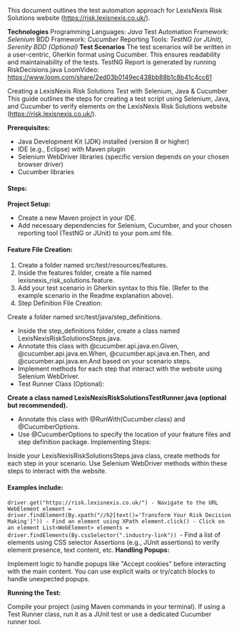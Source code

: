This document outlines the test automation approach for LexisNexis Risk Solutions website (https://risk.lexisnexis.co.uk/).

**Technologies**
Programming Languages: _Java_
Test Automation Framework: _Selenium_
BDD Framework: _Cucumber_
Reporting Tools: _TestNG (or JUnit), Serenity BDD (Optional)_
**Test Scenarios**
The test scenarios will be written in a user-centric, Gherkin format using Cucumber. This ensures readability and maintainability of the tests.
TestNG Report is generated by running RiskDecisions.java
LoomVideo: https://www.loom.com/share/2ed03b0149ec438bb88b1c8b41c4cc61

Creating a LexisNexis Risk Solutions Test with Selenium, Java & Cucumber
This guide outlines the steps for creating a test script using Selenium, Java, and Cucumber to verify elements on the LexisNexis Risk Solutions website (https://risk.lexisnexis.co.uk/).

**Prerequisites:**

* Java Development Kit (JDK) installed (version 8 or higher)
* IDE (e.g., Eclipse) with Maven plugin
* Selenium WebDriver libraries (specific version depends on your chosen browser driver)
* Cucumber libraries

#### **Steps:**

**Project Setup:**

* Create a new Maven project in your IDE.
* Add necessary dependencies for Selenium, Cucumber, and your chosen reporting tool (TestNG or JUnit) to your pom.xml file.

#### **Feature File Creation:**

1. Create a folder named src/test/resources/features.
2. Inside the features folder, create a file named lexisnexis_risk_solutions.feature.
3. Add your test scenario in Gherkin syntax to this file. (Refer to the example scenario in the Readme explanation above).
4. Step Definition File Creation:

Create a folder named src/test/java/step_definitions.
* Inside the step_definitions folder, create a class named LexisNexisRiskSolutionsSteps.java.
* Annotate this class with @cucumber.api.java.en.Given, @cucumber.api.java.en.When, @cucumber.api.java.en.Then, and @cucumber.api.java.en.And based on your scenario steps.
* Implement methods for each step that interact with the website using Selenium WebDriver.
* Test Runner Class (Optional):

**Create a class named LexisNexisRiskSolutionsTestRunner.java (optional but recommended).**
* Annotate this class with @RunWith(Cucumber.class) and @CucumberOptions.
* Use @CucumberOptions to specify the location of your feature files and step definition package.
Implementing Steps:

Inside your LexisNexisRiskSolutionsSteps.java class, create methods for each step in your scenario.
Use Selenium WebDriver methods within these steps to interact with the website. 

#### **Examples include:**

`driver.get("https://risk.lexisnexis.co.uk/") - Navigate to the URL
WebElement element = driver.findElement(By.xpath("//h2[text()='Transform Your Risk Decision Making']")) - Find an element using XPath
element.click() - Click on an element
List<WebElement> elements = driver.findElements(By.cssSelector(".industry-link")) `- Find a list of elements using CSS selector
Assertions (e.g., JUnit assertions) to verify element presence, text content, etc.
**Handling Popups:**

Implement logic to handle popups like "Accept cookies" before interacting with the main content. You can use explicit waits or try/catch blocks to handle unexpected popups.

**Running the Test:**

Compile your project (using Maven commands in your terminal).
If using a Test Runner class, run it as a JUnit test or use a dedicated Cucumber runner tool.
